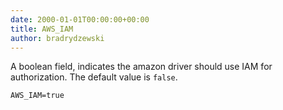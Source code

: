 ```yaml
---
date: 2000-01-01T00:00:00+00:00
title: AWS_IAM
author: bradrydzewski
---
```


A boolean field, indicates the amazon driver should use IAM for
authorization. The default value is `false`.

```
AWS_IAM=true
```
